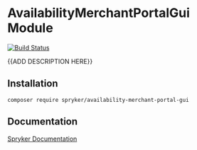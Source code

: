 # AvailabilityMerchantPortalGui Module
[![Build Status](https://travis-ci.org/spryker/availability-merchant-portal-gui.svg)](https://travis-ci.org/spryker/availability-merchant-portal-gui)

{{ADD DESCRIPTION HERE}}

## Installation

```
composer require spryker/availability-merchant-portal-gui
```

## Documentation

[Spryker Documentation](https://documentation.spryker.com/module_guide/overview.htm)
